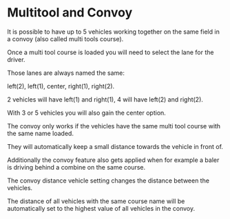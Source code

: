 # Multitool and Convoy

  
  
It is possible to have up to 5 vehicles working together on the same field in a convoy (also called multi tools course).  
  


  
  
Once a multi tool course is loaded you will need to select the lane for the driver.  
  
Those lanes are always named the same:  
  
left(2), left(1), center, right(1), right(2).  
  
2 vehicles will have left(1) and right(1), 4 will have left(2) and right(2).  
  
With 3 or 5 vehicles you will also gain the center option.  
  


  
  
The convoy only works if the vehicles have the same multi tool course with the same name loaded.  
  
They will automatically keep a small distance towards the vehicle in front of.  
  
Additionally the convoy feature also gets applied when for example a baler is driving behind a combine on the same course.  
  


  
  
The convoy distance vehicle setting changes the distance between the vehicles.  
  
The distance of all vehicles with the same course name will be automatically set to the highest value of all vehicles in the convoy.  
  
  

